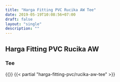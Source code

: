 ```yaml
---
title: "Harga Fitting PVC Rucika AW Tee"
date: 2019-05-19T10:08:56+07:00
draft: false
layout: "single"
description: ""
---
```


## Harga Fitting PVC Rucika AW 
### Tee
{{<kontak-button>}}
{{< partial "harga-fitting-pvc/rucika-aw-tee" >}}